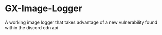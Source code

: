 # GX-Image-Logger
A working image logger that takes advantage of a new vulnerability found within the discord cdn api
